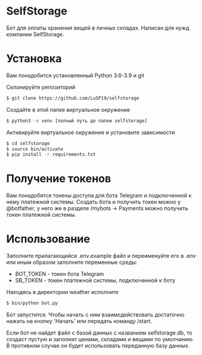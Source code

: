 # SelfStorage
Бот для оплаты хранения вещей в личных складах. Написан для нужд компании SelfStorage.

# Установка
Вам понадобится установленный Python 3.6-3.9 и git

Склонируйте репозиторий
```bash
$ git clone https://github.com/LuSP19/selfstorage
```

Создайте в этой папке виртуальное окружение
```bash
$ python3 -m venv [полный путь до папки selfstorage]
```

Активируйте виртуальное окружение и установите зависимости
```bash
$ cd selfstorage
$ source bin/activate
$ pip install -r requirements.txt
```

# Получение токенов
Вам понадобятся токены доступа для бота Telegram и подключенной к нему платежной системы. Создать бота и получить токен можно у @botfather, у него же в разделе /mybots -> Payments можно получить токен платежной системы.

# Использование
Заполните прилагающийся .env.example файл и переименуйте его в .env или иным образом заполните переменные среды:
* BOT_TOKEN - токен бота Telegram
* SB_TOKEN - токен платежной системы, подключенной к боту

Находясь в директории weather исполните
```bash
$ bin/python bot.py
```
Бот запустится. Чтобы начать с ним взаимодействовать достаточно нажать на кнопку 'Начать' или передать команду /start.

Если бот не найдет файл с базой данных с названием selfstorage.db, то создаст пустую и заполнит ценами, складами и вещами по умолчанию. В противном случае он будет использовать переданную базу данных.










